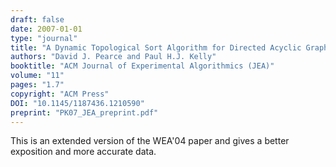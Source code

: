 ```yaml
---
draft: false
date: 2007-01-01
type: "journal"
title: "A Dynamic Topological Sort Algorithm for Directed Acyclic Graphs"
authors: "David J. Pearce and Paul H.J. Kelly"
booktitle: "ACM Journal of Experimental Algorithmics (JEA)"
volume: "11"
pages: "1.7"
copyright: "ACM Press"
DOI: "10.1145/1187436.1210590"
preprint: "PK07_JEA_preprint.pdf"
---
```

This is an extended version of the WEA'04 paper and gives a better exposition and more accurate data.
